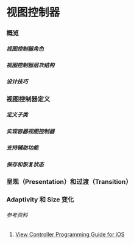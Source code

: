 # 视图控制器

### 概览

##### 视图控制器角色

##### 视图控制器层次结构

##### 设计技巧

### 视图控制器定义

##### 定义子类

##### 实现容器视图控制器

##### 支持辅助功能

##### 保存和恢复状态

### 呈现（Presentation）和过渡（Transition）

### Adaptivity 和 Size 变化

###### 参考资料

1. [View Controller Programming Guide for iOS](https://developer.apple.com/library/content/featuredarticles/ViewControllerPGforiPhoneOS/index.html#//apple_ref/doc/uid/TP40007457-CH2-SW1)





